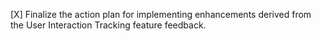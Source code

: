 [X] Finalize the action plan for implementing enhancements derived from the User Interaction Tracking feature feedback.